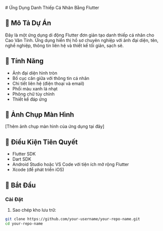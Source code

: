  # Ứng Dụng Danh Thiếp Cá Nhân Bằng Flutter

## 📱 Mô Tả Dự Án
Đây là một ứng dụng di động Flutter đơn giản tạo danh thiếp cá nhân cho Cao Văn Tính. Ứng dụng hiển thị hồ sơ chuyên nghiệp với ảnh đại diện, tên, nghề nghiệp, thông tin liên hệ và thiết kế tối giản, sạch sẽ.

## 🚀 Tính Năng
- Ảnh đại diện hình tròn
- Bố cục căn giữa với thông tin cá nhân
- Chi tiết liên hệ (điện thoại và email)
- Phối màu xanh lá nhạt
- Phông chữ tùy chỉnh
- Thiết kế đáp ứng

## 📸 Ảnh Chụp Màn Hình
[Thêm ảnh chụp màn hình của ứng dụng tại đây]

## 🔧 Điều Kiện Tiên Quyết
- Flutter SDK
- Dart SDK
- Android Studio hoặc VS Code với tiện ích mở rộng Flutter
- Xcode (để phát triển iOS)

## 🏁 Bắt Đầu

### Cài Đặt
1. Sao chép kho lưu trữ:
```bash
git clone https://github.com/your-username/your-repo-name.git
cd your-repo-name
